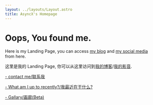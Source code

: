 ```yaml
---
layout: ../layouts/Layout.astro
title: AsyncX's Homepage
---
```


# Oops, You found me.

Here is my Landing Page, you can access [my blog](https://blog.asyncx.top) and [my social media](https://neodb.social/users/AsyncX/) from here.

这里是我的 Landing Page, 你可以从这里访问到[我的博客](https://blog.asyncx.top)/[我的影音](https://neodb.social/users/AsyncX/).

<!-- ![](https://r2.asyncx.top/2024/08/27/202408272314273.webp) -->

[- contact me/联系我](/contact)

[- What am I up to recently?/我最近在干什么?](/recent)

[- Gallary/画廊(Beta)](/gallary)